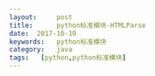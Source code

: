 ```yaml
---
layout:     post
title:      python标准模块-HTMLParse
date:  2017-10-19
keywords:   python标准模块
category:   java
tags:   [python,python标准模块]
---
```

